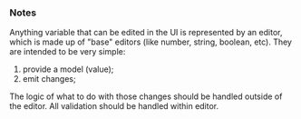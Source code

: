 ### Notes

Anything variable that can be edited in the UI is represented by an editor, which is made up of "base" editors (like number, string, boolean, etc). They are intended to be very simple:

1) provide a model (value);
2) emit changes;

The logic of what to do with those changes should be handled outside of the editor. All validation should be handled within editor.
